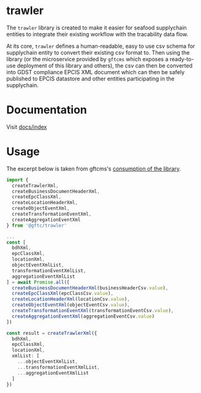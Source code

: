 # trawler

The `trawler` library is created to make it easier for seafood supplychain entities to integrate their existing workflow with the tracability data flow. 

At its core, `trawler` defines a human-readable, easy to use csv schema for supplychain entity to convert their existing csv format to. Then using the library (or the microservice provided by `gftcms` which exposes a ready-to-use deployment of this library and others), the csv can then be converted into GDST compliance EPCIS XML document which can then be safely published to EPCIS datastore and other entities participating in the supplychain.

# Documentation

Visit [docs/index](https://ift-gftc.github.io/gftcms/packages/trawler/docs/index.html)

# Usage

The excerpt below is taken from gftcms's [consumption of the library](https://github.com/ift-gftc/gftcms/blob/master/packages/gftcms/pages/api/trawler.ts).

```typescript
import {
  createTrawlerXml,
  createBusinessDocumentHeaderXml,
  createEpcClassXml,
  createLocationHeaderXml,
  createObjectEventXml,
  createTransformationEventXml,
  createAggregationEventXml
} from '@gftc/trawler'

...
const [
  bdhXml,
  epcClassXml,
  locationXml,
  objectEventXmlList,
  transformationEventXmlList,
  aggregationEventXmlList
] = await Promise.all([
  createBusinessDocumentHeaderXml(businessHeaderCsv.value),
  createEpcClassXml(epcClassCsv.value),
  createLocationHeaderXml(locationCsv.value),
  createObjectEventXml(objectEventCsv.value),
  createTransformationEventXml(transformationEventCsv.value),
  createAggregationEventXml(aggregationEventCsv.value)
])

const result = createTrawlerXml({
  bdhXml,
  epcClassXml,
  locationXml,
  xmlList: [
    ...objectEventXmlList,
    ...transformationEventXmlList,
    ...aggregationEventXmlList
  ]
})
```